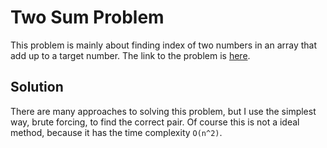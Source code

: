 # Two Sum Problem

This problem is mainly about finding index of two numbers in an array that add up to a target number. The link to the problem is [here](https://leetcode.com/problems/two-sum/description).

## Solution
There are many approaches to solving this problem, but I use the simplest way, brute forcing, to find the correct pair. Of course this is not a ideal method, because it has the time complexity `O(n^2)`.
